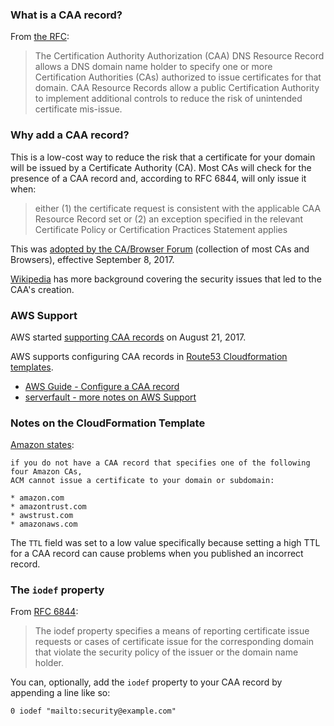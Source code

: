 ### What is a CAA record?

From [the RFC](https://tools.ietf.org/search/rfc6844):

> The Certification Authority Authorization (CAA) DNS Resource Record allows a DNS domain name holder to specify one or more Certification Authorities (CAs) authorized to issue certificates for that domain. CAA Resource Records allow a public Certification Authority to implement additional controls to reduce the risk of unintended certificate mis-issue.

### Why add a CAA record?

This is a low-cost way to reduce the risk that a certificate for your domain will be issued by a Certificate Authority (CA). Most CAs will check for the presence of a CAA record and, according to RFC 6844, will only issue it when:

> either (1) the certificate request is consistent with the applicable CAA Resource Record set or (2) an exception specified in the relevant Certificate Policy or Certification Practices Statement applies

This was [adopted by the CA/Browser Forum](https://cabforum.org/2017/03/08/ballot-187-make-caa-checking-mandatory/) (collection of most CAs and Browsers), effective September 8, 2017.

[Wikipedia](https://en.wikipedia.org/wiki/DNS_Certification_Authority_Authorization#Background) has more background covering the security issues that led to the CAA's creation.

### AWS Support

AWS started [supporting CAA records](https://aws.amazon.com/about-aws/whats-new/2017/08/amazon-route-53-now-supports-caa-records/) on August 21, 2017.

AWS supports configuring CAA records in [Route53 Cloudformation templates](https://docs.aws.amazon.com/Route53/latest/APIReference/API_ResourceRecordSet.html#Route53-Type-ResourceRecordSet-Type).

* [AWS Guide - Configure a CAA record](https://docs.aws.amazon.com/acm/latest/userguide/setup-caa.html)
* [serverfault - more notes on AWS Support](https://serverfault.com/a/873139)

### Notes on the CloudFormation Template

[Amazon states](https://docs.aws.amazon.com/acm/latest/userguide/setup-caa.html):

```
if you do not have a CAA record that specifies one of the following four Amazon CAs, 
ACM cannot issue a certificate to your domain or subdomain:

* amazon.com
* amazontrust.com
* awstrust.com
* amazonaws.com
```

The `TTL` field was set to a low value specifically because setting a high TTL for a CAA record can cause problems when you published an incorrect record.

### The `iodef` property

From [RFC 6844](https://tools.ietf.org/search/rfc6844#section-5.4):

>  The iodef property specifies a means of reporting certificate issue requests or cases of certificate issue for the corresponding domain that violate the security policy of the issuer or the domain name holder.

You can, optionally, add the `iodef` property to your CAA record by appending a line like so:

```
0 iodef "mailto:security@example.com"
```
